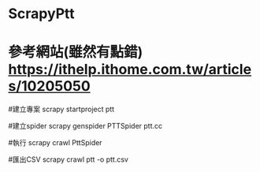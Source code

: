 # ScrapyPtt
# 參考網站(雖然有點錯) https://ithelp.ithome.com.tw/articles/10205050
#建立專案
scrapy startproject ptt

#建立spider
scrapy genspider PTTSpider ptt.cc

#執行
scrapy crawl PttSpider

#匯出CSV
scrapy crawl ptt -o ptt.csv
